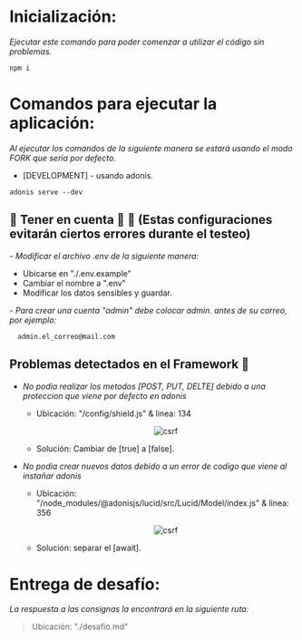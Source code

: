 # Inicialización:

_Ejecutar este comando para poder comenzar a utilizar el código sin problemas._

```
npm i
```


# Comandos para ejecutar la aplicación:

_Al ejecutar los comandos de la siguiente manera se estará usando el modo FORK que seria por defecto._

* [DEVELOPMENT] - usando adonis.
```
adonis serve --dev
```


## **🚨 Tener en cuenta 🚨 📢** (Estas configuraciones evitarán ciertos errores durante el testeo)
  
_- Modificar el archivo .env de la siguiente manera:_
  - Ubicarse en "./.env.example"
  - Cambiar el nombre a ".env"
  - Modificar los datos sensibles y guardar.

_- Para crear una cuenta "admin" debe colocar admin. antes de su correo, por ejemplo:_
  ```
    admin.el_correo@mail.com
  ```

## **Problemas detectados en el Framework 📡** 
  * _No podia realizar los metodos [POST, PUT, DELTE] debido a una proteccion que viene por defecto en adonis_
    - Ubicación: "/config/shield.js" & linea: 134
      <p align="center"><img src="https://firebasestorage.googleapis.com/v0/b/backend-clases.appspot.com/o/adonis_csrf.PNG?alt=media&token=8bf116d9-9273-4ff1-8539-878ef0cfde29" alt="csrf"/></p>
    - Solución: Cambiar de [true] a [false].
  
  * _No podia crear nuevos datos debido a un error de codigo que viene al instañar adonis_
    - Ubicación: "/node_modules/@adonisjs/lucid/src/Lucid/Model/index.js" & linea: 356
      <p align="center"><img src="https://firebasestorage.googleapis.com/v0/b/backend-clases.appspot.com/o/adonis_create.PNG?alt=media&token=3e311dd1-ca84-43b9-b64a-7d26dad65fd1" alt="csrf"/></p>
    - Solución: separar el [await].


# Entrega de desafío:
_La respuesta a las consignas la encontrará en la siguiente ruta:_
> Ubicación: "./desafio.md"